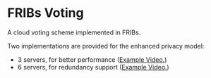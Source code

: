 # FRIBs Voting
A cloud voting scheme implemented in FRIBs. 

Two implementations are provided for the enhanced privacy model:
- 3 servers, for better performance ([Example Video.](https://youtu.be/onaY4Wb08KI))
- 6 servers, for redundancy support ([Example Video.](https://youtu.be/LKi04SRA2U0))
